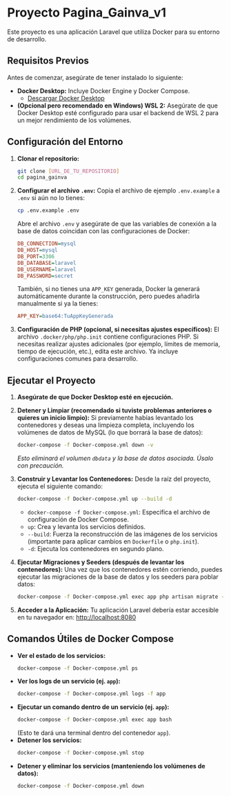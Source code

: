 # Proyecto Pagina_Gainva_v1

Este proyecto es una aplicación Laravel que utiliza Docker para su entorno de desarrollo.

## Requisitos Previos

Antes de comenzar, asegúrate de tener instalado lo siguiente:

*   **Docker Desktop:** Incluye Docker Engine y Docker Compose.
    *   [Descargar Docker Desktop](https://www.docker.com/products/docker-desktop)
*   **(Opcional pero recomendado en Windows) WSL 2:** Asegúrate de que Docker Desktop esté configurado para usar el backend de WSL 2 para un mejor rendimiento de los volúmenes.

## Configuración del Entorno

1.  **Clonar el repositorio:**
    ```bash
    git clone [URL_DE_TU_REPOSITORIO]
    cd pagina_gainva
    ```

2.  **Configurar el archivo `.env`:**
    Copia el archivo de ejemplo `.env.example` a `.env` si aún no lo tienes:
    ```bash
    cp .env.example .env
    ```
    Abre el archivo `.env` y asegúrate de que las variables de conexión a la base de datos coincidan con las configuraciones de Docker:
    ```ini
    DB_CONNECTION=mysql
    DB_HOST=mysql
    DB_PORT=3306
    DB_DATABASE=laravel
    DB_USERNAME=laravel
    DB_PASSWORD=secret
    ```
    También, si no tienes una `APP_KEY` generada, Docker la generará automáticamente durante la construcción, pero puedes añadirla manualmente si ya la tienes:
    ```ini
    APP_KEY=base64:TuAppKeyGenerada
    ```

3.  **Configuración de PHP (opcional, si necesitas ajustes específicos):**
    El archivo `.docker/php/php.init` contiene configuraciones PHP. Si necesitas realizar ajustes adicionales (por ejemplo, límites de memoria, tiempo de ejecución, etc.), edita este archivo. Ya incluye configuraciones comunes para desarrollo.

## Ejecutar el Proyecto

1.  **Asegúrate de que Docker Desktop esté en ejecución.**

2.  **Detener y Limpiar (recomendado si tuviste problemas anteriores o quieres un inicio limpio):**
    Si previamente habías levantado los contenedores y deseas una limpieza completa, incluyendo los volúmenes de datos de MySQL (lo que borrará la base de datos):
    ```bash
    docker-compose -f Docker-compose.yml down -v
    ```
    *Esto eliminará el volumen `dbdata` y la base de datos asociada. Úsalo con precaución.*

3.  **Construir y Levantar los Contenedores:**
    Desde la raíz del proyecto, ejecuta el siguiente comando:
    ```bash
    docker-compose -f Docker-compose.yml up --build -d
    ```
    *   `docker-compose -f Docker-compose.yml`: Especifica el archivo de configuración de Docker Compose.
    *   `up`: Crea y levanta los servicios definidos.
    *   `--build`: Fuerza la reconstrucción de las imágenes de los servicios (importante para aplicar cambios en `Dockerfile` o `php.init`).
    *   `-d`: Ejecuta los contenedores en segundo plano.

4.  **Ejecutar Migraciones y Seeders (después de levantar los contenedores):**
    Una vez que los contenedores estén corriendo, puedes ejecutar las migraciones de la base de datos y los seeders para poblar datos:
    ```bash
    docker-compose -f Docker-compose.yml exec app php artisan migrate --seed
    ```

5.  **Acceder a la Aplicación:**
    Tu aplicación Laravel debería estar accesible en tu navegador en:
    [http://localhost:8080](http://localhost:8080)

## Comandos Útiles de Docker Compose

*   **Ver el estado de los servicios:**
    ```bash
    docker-compose -f Docker-compose.yml ps
    ```
*   **Ver los logs de un servicio (ej. `app`):**
    ```bash
    docker-compose -f Docker-compose.yml logs -f app
    ```
*   **Ejecutar un comando dentro de un servicio (ej. `app`):**
    ```bash
    docker-compose -f Docker-compose.yml exec app bash
    ```
    (Esto te dará una terminal dentro del contenedor `app`).
*   **Detener los servicios:**
    ```bash
    docker-compose -f Docker-compose.yml stop
    ```
*   **Detener y eliminar los servicios (manteniendo los volúmenes de datos):**
    ```bash
    docker-compose -f Docker-compose.yml down
    ```
